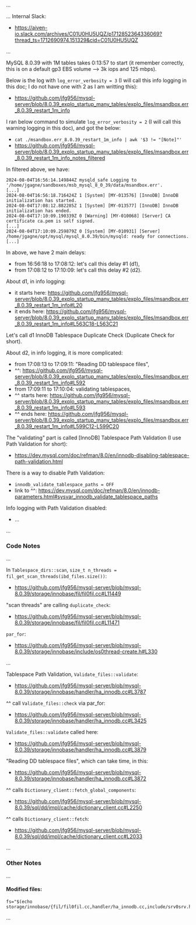 
<!-- 6789 123456789 123456789 123456789 123456789 123456789 123456789 123456789 -->

...

... Internal Slack:
- https://aiven-io.slack.com/archives/C01U0HU5UQZ/p1712852364336069?thread_ts=1712690974.151329&cid=C01U0HU5UQZ

...

MySQL 8.0.39 with 1M tables takes 0:13:57 to start (it remember correctly, this
is on a default gp3 EBS volume --> 3k iops and 125 mbps).

Below is the log with `log_error_verbosity = 3` (I will call this info logging
in this doc; I do not have one with 2 as I am writting this):
- https://github.com/jfg956/mysql-server/blob/8.0.39_explo_startup_many_tables/explo_files/msandbox.err_8.0.39_restart_1m_info

<!-- 6789 123456789 123456789 123456789 123456789 123456789 123456789 123456789 -->

I ran below command to simulate `log_error_verbosity = 2` (I will call this warning
logging in this doc), and got the below:
- `cat ./msandbox.err_8.0.39_restart_1m_info | awk '$3 != "[Note]"'`
- https://github.com/jfg956/mysql-server/blob/8.0.39_explo_startup_many_tables/explo_files/msandbox.err_8.0.39_restart_1m_info_notes_filtered

In filtered above, we have:
```
2024-08-04T16:56:14.149844Z mysqld_safe Logging to '/home/jgagne/sandboxes/msb_mysql_8_0_39/data/msandbox.err'.
[...]
2024-08-04T16:56:18.716424Z 1 [System] [MY-013576] [InnoDB] InnoDB initialization has started.
2024-08-04T17:08:12.882285Z 1 [System] [MY-013577] [InnoDB] InnoDB initialization has ended.
2024-08-04T17:10:09.190339Z 0 [Warning] [MY-010068] [Server] CA certificate ca.pem is self signed.
[...]
2024-08-04T17:10:09.259879Z 0 [System] [MY-010931] [Server] /home/jgagne/opt/mysql/mysql_8.0.39/bin/mysqld: ready for connections. [...]
```

In above, we have 2 main delays:
- from 16:56:18 to 17:08:12: let's call this delay #1 (d1),
- from 17:08:12 to 17:10:09: let's call this delay #2 (d2).

<!-- 6789 123456789 123456789 123456789 123456789 123456789 123456789 123456789 -->

About d1, in info logging:
- it starts here: https://github.com/jfg956/mysql-server/blob/8.0.39_explo_startup_many_tables/explo_files/msandbox.err_8.0.39_restart_1m_info#L20
- it ends here: https://github.com/jfg956/mysql-server/blob/8.0.39_explo_startup_many_tables/explo_files/msandbox.err_8.0.39_restart_1m_info#L563C18-L563C21

Let's call d1 InnoDB Tablespace Duplicate Check (Duplicate Check for short).

About d2, in info logging, it is more complicated:
- from 17:08:13 to 17:09:11: "Reading DD tablespace files",
- ^^: https://github.com/jfg956/mysql-server/blob/8.0.39_explo_startup_many_tables/explo_files/msandbox.err_8.0.39_restart_1m_info#L592
- from 17:09:11 to 17:10:04: validating tablespaces,
- ^^ starts here: https://github.com/jfg956/mysql-server/blob/8.0.39_explo_startup_many_tables/explo_files/msandbox.err_8.0.39_restart_1m_info#L593
- ^^ ends here: https://github.com/jfg956/mysql-server/blob/8.0.39_explo_startup_many_tables/explo_files/msandbox.err_8.0.39_restart_1m_info#L599C12-L599C20

The "validating" part is called [InnoDB] Tablespace Path Validation (I use
Path Validation for short):
- https://dev.mysql.com/doc/refman/8.0/en/innodb-disabling-tablespace-path-validation.html

There is a way to disable Path Validation:
- `innodb_validate_tablespace_paths = OFF`
- link to ^^: https://dev.mysql.com/doc/refman/8.0/en/innodb-parameters.html#sysvar_innodb_validate_tablespace_paths

Info logging with Path Validation disabled:
- ...

...


<!-- 6789 123456789 123456789 123456789 123456789 123456789 123456789 123456789 -->

### Code Notes

...

In `Tablespace_dirs::scan`, `size_t n_threads = fil_get_scan_threads(ibd_files.size())`:
- https://github.com/jfg956/mysql-server/blob/mysql-8.0.39/storage/innobase/fil/fil0fil.cc#L11449

"scan threads" are calling `duplicate_check`:
- https://github.com/jfg956/mysql-server/blob/mysql-8.0.39/storage/innobase/fil/fil0fil.cc#L11471

`par_for`:
- https://github.com/jfg956/mysql-server/blob/mysql-8.0.39/storage/innobase/include/os0thread-create.h#L330

...

Tablespace Path Validation, `Validate_files::validate`:
- https://github.com/jfg956/mysql-server/blob/mysql-8.0.39/storage/innobase/handler/ha_innodb.cc#L3787

^^ call `Validate_files::check` via par_for:
- https://github.com/jfg956/mysql-server/blob/mysql-8.0.39/storage/innobase/handler/ha_innodb.cc#L3425

`Validate_files::validate` called here:
- https://github.com/jfg956/mysql-server/blob/mysql-8.0.39/storage/innobase/handler/ha_innodb.cc#L3879

"Reading DD tablespace files", which can take time, in this:
- https://github.com/jfg956/mysql-server/blob/mysql-8.0.39/storage/innobase/handler/ha_innodb.cc#L3872

^^ calls `Dictionary_client::fetch_global_components`:
- https://github.com/jfg956/mysql-server/blob/mysql-8.0.39/sql/dd/impl/cache/dictionary_client.cc#L2250

^^ calls `Dictionary_client::fetch`:
- https://github.com/jfg956/mysql-server/blob/mysql-8.0.39/sql/dd/impl/cache/dictionary_client.cc#L2033

...


<!-- 6789 123456789 123456789 123456789 123456789 123456789 123456789 123456789 -->

### Other Notes

...

#### Modified files:

```
fs="$(echo storage/innobase/{fil/fil0fil.cc,handler/ha_innodb.cc,include/srv0srv.h,srv/srv0srv.cc})"

```

...


<!-- EOF -->
